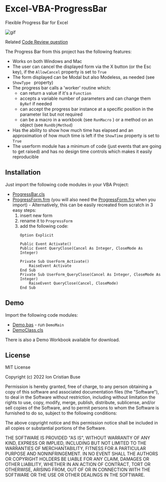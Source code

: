 # Excel-VBA-ProgressBar
Flexible Progress Bar for Excel

![gif](https://i.stack.imgur.com/8dnl6.gif)

Related [Code Review question](https://codereview.stackexchange.com/questions/273741/progress-bar-for-excel)

The Progress Bar from this project has the following features:
 - Works on both Windows and Mac
 - The user can cancel the displayed form via the X button (or the Esc key), if the ```AllowCancel``` property is set to ```True```
 - The form displayed can be Modal but also Modeless, as needed (see ```ShowType ``` property)
 - The progress bar calls a 'worker' routine which:
   - can return a value if it's a ```Function```
   - accepts a variable number of parameters and can change them ```ByRef``` if needed
   - can accept the progress bar instance at a specific position in the parameter list but not required
   - can be a macro in a workbook (see ```RunMacro``` ) or a method on an object (see ```RunObjMethod```)
 - Has the ability to show how much time has elapsed and an approximation of how much time is left if the ```ShowTime``` property is set to ```True```
 - The userform module has a minimum of code (just events that are going to get raised) and has no design time controls which makes it easily reproducible

## Installation
Just import the following code modules in your VBA Project:
* [ProgressBar.cls](https://github.com/cristianbuse/Excel-VBA-ProgressBar/blob/master/src/ProgressBar.cls)
* [ProgressForm.frm](https://github.com/cristianbuse/Excel-VBA-ProgressBar/blob/master/src/ProgressForm.frm) (you will also need the [ProgressForm.frx](https://github.com/cristianbuse/Excel-VBA-ProgressBar/blob/master/src/ProgressForm.frx) when you import) - Alternatively, this can be easily recreated from scratch in 3 easy steps:
  1. insert new form
  2. rename it to ```ProgressForm```
  3. add the following code:
      ```VBA
      Option Explicit

      Public Event Activate()
      Public Event QueryClose(Cancel As Integer, CloseMode As Integer)

      Private Sub UserForm_Activate()
          RaiseEvent Activate
      End Sub
      Private Sub UserForm_QueryClose(Cancel As Integer, CloseMode As Integer)
          RaiseEvent QueryClose(Cancel, CloseMode)
      End Sub
      ```

## Demo

Import the following code modules:
* [Demo.bas](https://github.com/cristianbuse/Excel-VBA-ProgressBar/blob/master/src/Demo/Demo.bas) - run ```DemoMain```
* [DemoClass.cls](https://github.com/cristianbuse/Excel-VBA-ProgressBar/blob/master/src/Demo/DemoClass.cls)

There is also a Demo Workbook available for download.

## License
MIT License

Copyright (c) 2022 Ion Cristian Buse

Permission is hereby granted, free of charge, to any person obtaining a copy of this software and associated documentation files (the "Software"), to deal in the Software without restriction, including without limitation the rights to use, copy, modify, merge, publish, distribute, sublicense, and/or sell copies of the Software, and to permit persons to whom the Software is furnished to do so, subject to the following conditions:

The above copyright notice and this permission notice shall be included in all copies or substantial portions of the Software.

THE SOFTWARE IS PROVIDED "AS IS", WITHOUT WARRANTY OF ANY KIND, EXPRESS OR IMPLIED, INCLUDING BUT NOT LIMITED TO THE WARRANTIES OF MERCHANTABILITY, FITNESS FOR A PARTICULAR PURPOSE AND NONINFRINGEMENT. IN NO EVENT SHALL THE AUTHORS OR COPYRIGHT HOLDERS BE LIABLE FOR ANY CLAIM, DAMAGES OR OTHER LIABILITY, WHETHER IN AN ACTION OF CONTRACT, TORT OR OTHERWISE, ARISING FROM, OUT OF OR IN CONNECTION WITH THE SOFTWARE OR THE USE OR OTHER DEALINGS IN THE SOFTWARE.
